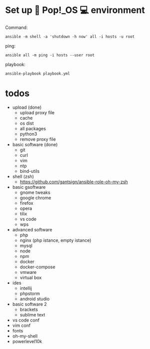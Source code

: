 # Set up 🔧 Pop!_OS 💻 environment

Command:

```
ansible -m shell -a 'shutdown -h now' all -i hosts -u root
```

ping:

```
ansible all -m ping -i hosts --user root
```

playbook:

```
ansible-playbook playbook.yml
```


# todos

- upload (done)
  - upload proxy file
  - cache
  - os dist
  - all packages
  - python3
  - remove proxy file
- basic software (done)
    - git
    - curl
    - vim
    - ntp
    - bind-utils
- shell (zsh)
    - https://github.com/gantsign/ansible-role-oh-my-zsh
- basic gsoftware
    - gnome tweaks
    - google chrome
    - firefox
    - opera
    - tilix
    - vs code
    - wps
- advanced software
    - php
    - nginx (php istance, empty istance)
    - mysql
    - node
    - npm
    - docker
    - docker-compose
    - vmware
    - virtual box
- ides
    - intellij
    - phpstorm
    - android studio
- basic software 2
    - brackets
    - sublime text
- vs code conf
- vim conf
- fonts 
- oh-my-shell 
- powerlevel10k

